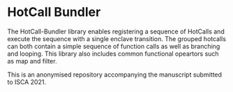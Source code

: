 # HotCall Bundler

The HotCall-Bundler library enables registering a sequence of HotCalls and execute the sequence with a single enclave transition. 
The grouped hotcalls can both contain a simple sequence of function calls as well as branching and looping. 
This library also includes common functional opeartors such as map and filter. 

This is an anonymised repository accompanying the manuscript submitted to ISCA 2021.


